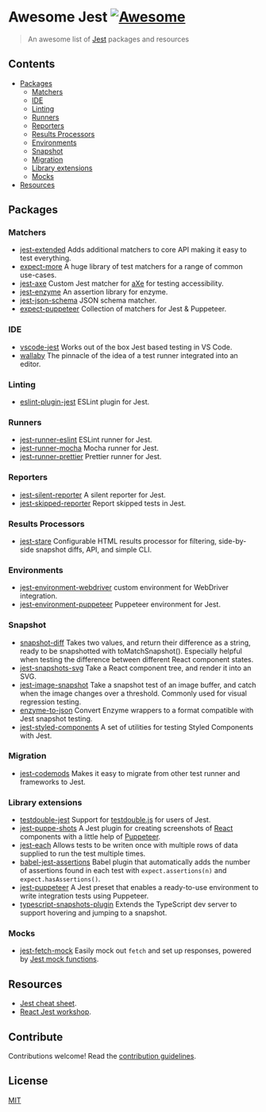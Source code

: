# Awesome Jest [![Awesome](https://cdn.rawgit.com/sindresorhus/awesome/d7305f38d29fed78fa85652e3a63e154dd8e8829/media/badge.svg)](https://github.com/sindresorhus/awesome)

> An awesome list of [Jest](https://facebook.github.io/jest/) packages and resources


## Contents

- [Packages](#packages)
  * [Matchers](#matchers)
  * [IDE](#ide)
  * [Linting](#linting)
  * [Runners](#runners)
  * [Reporters](#reporters)
  * [Results Processors](#results-processors)
  * [Environments](#environments)
  * [Snapshot](#snapshot)
  * [Migration](#migration)
  * [Library extensions](#library-extensions)
  * [Mocks](#mocks)
- [Resources](#resources)


## Packages

### Matchers

- [jest-extended](https://www.github.com/jest-community/jest-extended) Adds additional matchers to core API making it easy to test everything.
- [expect-more](https://github.com/JamieMason/expect-more/tree/master/packages/expect-more-jest) A huge library of test matchers for a range of common use-cases.
- [jest-axe](https://github.com/nickcolley/jest-axe) Custom Jest matcher for [aXe](https://axe-core.org/) for testing accessibility.
- [jest-enzyme](https://github.com/FormidableLabs/enzyme-matchers/tree/master/packages/jest-enzyme) An assertion library for enzyme.
- [jest-json-schema](https://github.com/americanexpress/jest-json-schema) JSON schema matcher.
- [expect-puppeteer](https://github.com/smooth-code/jest-puppeteer/tree/master/packages/expect-puppeteer) Collection of matchers for Jest & Puppeteer.

### IDE

- [vscode-jest](https://www.github.com/jest-community/vscode-jest) Works out of the box Jest based testing in VS Code.
- [wallaby](https://github.com/wallabyjs/public/) The pinnacle of the idea of a test runner integrated into an editor.

### Linting

- [eslint-plugin-jest](https://www.github.com/jest-community/eslint-plugin-jest) ESLint plugin for Jest.

### Runners

- [jest-runner-eslint](https://www.github.com/jest-community/jest-runner-eslint) ESLint runner for Jest.
- [jest-runner-mocha](https://github.com/rogeliog/jest-runner-mocha) Mocha runner for Jest.
- [jest-runner-prettier](https://github.com/keplersj/jest-runner-prettier) Prettier runner for Jest.

### Reporters

- [jest-silent-reporter](https://github.com/rickhanlonii/jest-silent-reporter) A silent reporter for Jest.
- [jest-skipped-reporter](https://github.com/rickhanlonii/jest-skipped-reporter) Report skipped tests in Jest.

### Results Processors
- [jest-stare](https://github.com/dkelosky/jest-stare) Configurable HTML results processor for filtering, side-by-side snapshot diffs, API, and simple CLI.

### Environments

- [jest-environment-webdriver](https://github.com/alexeyraspopov/jest-webdriver) custom environment for WebDriver integration.
- [jest-environment-puppeteer](https://github.com/smooth-code/jest-puppeteer/tree/master/packages/jest-environment-puppeteer) Puppeteer environment for Jest.

### Snapshot

- [snapshot-diff](https://www.github.com/jest-community/snapshot-diff) Takes two values, and return their difference as a string, ready to be snapshotted with toMatchSnapshot(). Especially helpful when testing the difference between different React component states.
- [jest-snapshots-svg](https://www.github.com/jest-community/jest-snapshots-svg) Take a React component tree, and render it into an SVG.
- [jest-image-snapshot](https://github.com/americanexpress/jest-image-snapshot) Take a snapshot test of an image buffer, and catch when the image changes over a threshold. Commonly used for visual regression testing.
- [enzyme-to-json](https://github.com/adriantoine/enzyme-to-json) Convert Enzyme wrappers to a format compatible with Jest snapshot testing.
- [jest-styled-components](https://github.com/styled-components/jest-styled-components) A set of utilities for testing Styled Components with Jest.

### Migration

- [jest-codemods](https://github.com/skovhus/jest-codemods) Makes it easy to migrate from other test runner and frameworks to Jest.

### Library extensions

- [testdouble-jest](https://github.com/testdouble/testdouble-jest) Support for [testdouble.js](https://github.com/testdouble/testdouble.js) for users of Jest.
- [jest-puppe-shots](https://github.com/macku/jest-puppe-shots) A Jest plugin for creating screenshots of [React](https://reactjs.org/) components with a little help of [Puppeteer](https://github.com/GoogleChrome/puppeteer).
- [jest-each](https://www.github.com/mattphillips/jest-each) Allows tests to be writen once with multiple rows of data supplied to run the test multiple times.
- [babel-jest-assertions](https://www.github.com/mattphillips/babel-jest-assertions) Babel plugin that automatically adds the number of assertions found in each test with `expect.assertions(n)` and `expect.hasAssertions()`.
- [jest-puppeteer](https://github.com/smooth-code/jest-puppeteer) A Jest preset that enables a ready-to-use environment to write integration tests using Puppeteer.
- [typescript-snapshots-plugin](https://github.com/asvetliakov/typescript-snapshots-plugin) Extends the TypeScript dev server to support hovering and jumping to a snapshot.

### Mocks

- [jest-fetch-mock](https://github.com/jefflau/jest-fetch-mock) Easily mock out `fetch` and set up responses, powered by [Jest mock functions](https://facebook.github.io/jest/docs/en/mock-functions.html).

## Resources

- [Jest cheat sheet](https://github.com/sapegin/jest-cheat-sheet).
- [React Jest workshop](https://github.com/kentcdodds/react-jest-workshop).


## Contribute

Contributions welcome! Read the [contribution guidelines](/CONTRIBUTING.md).


## License

[MIT](/LICENSE)
